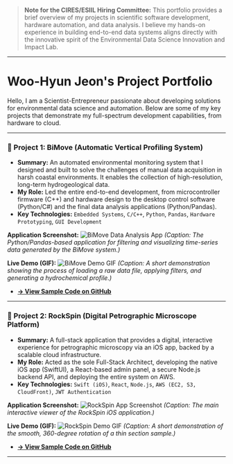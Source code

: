 > **Note for the CIRES/ESIIL Hiring Committee:** This portfolio provides a brief overview of my projects in scientific software development, hardware automation, and data analysis. I believe my hands-on experience in building end-to-end data systems aligns directly with the innovative spirit of the Environmental Data Science Innovation and Impact Lab.

---

# Woo-Hyun Jeon's Project Portfolio

Hello, I am a Scientist-Entrepreneur passionate about developing solutions for environmental data science and automation. Below are some of my key projects that demonstrate my full-spectrum development capabilities, from hardware to cloud.

---

### 🚀 Project 1: BiMove (Automatic Vertical Profiling System)

* **Summary:** An automated environmental monitoring system that I designed and built to solve the challenges of manual data acquisition in harsh coastal environments. It enables the collection of high-resolution, long-term hydrogeological data.
* **My Role:** Led the entire end-to-end development, from microcontroller firmware (C++) and hardware design to the desktop control software (Python/C#) and the final data analysis applications (Python/Pandas).
* **Key Technologies:** `Embedded Systems`, `C/C++`, `Python`, `Pandas`, `Hardware Prototyping`, `GUI Development`

**Application Screenshot:**
![BiMove Data Analysis App](여기에-CsvFilterApp-스크린샷-이미지를-추가하세요)
*(Caption: The Python/Pandas-based application for filtering and visualizing time-series data generated by the BiMove system.)*

**Live Demo (GIF):**
![BiMove Demo GIF](여기에-프로그램-작동-GIF-이미지를-추가하세요)
*(Caption: A short demonstration showing the process of loading a raw data file, applying filters, and generating a hydrochemical profile.)*

* **[→ View Sample Code on GitHub]([여기에-새로-만든-BiMove-코드-저장소-링크를-넣으세요])**

---

### 📱 Project 2: RockSpin (Digital Petrographic Microscope Platform)

* **Summary:** A full-stack application that provides a digital, interactive experience for petrographic microscopy via an iOS app, backed by a scalable cloud infrastructure.
* **My Role:** Acted as the sole Full-Stack Architect, developing the native iOS app (SwiftUI), a React-based admin panel, a secure Node.js backend API, and deploying the entire system on AWS.
* **Key Technologies:** `Swift (iOS)`, `React`, `Node.js`, `AWS (EC2, S3, CloudFront)`, `JWT Authentication`

**Application Screenshot:**
![RockSpin App Screenshot](여기에-RockSpin-앱-스크린샷-이미지를-추가하세요)
*(Caption: The main interactive viewer of the RockSpin iOS application.)*

**Live Demo (GIF):**
![RockSpin Demo GIF](여기에-RockSpin-회전-GIF-이미지를-추가하세요)
*(Caption: A short demonstration of the smooth, 360-degree rotation of a thin section sample.)*

* **[→ View Sample Code on GitHub]([여기에-새로-만든-RockSpin-코드-저장소-링크를-넣으세요])**

---
